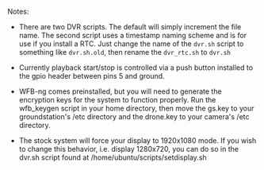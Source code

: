 Notes:

* There are two DVR scripts. The default will simply increment the file name. The second script uses a timestamp naming scheme and is for use if you install a RTC. Just change the name of the `dvr.sh` script to something like `dvr.sh.old`, then rename the `dvr_rtc.sh` to `dvr.sh`

* Currently playback start/stop is controlled via a push button installed to the gpio header between pins 5 and ground.

* WFB-ng comes preinstalled, but you will need to generate the encryption keys for the system to function properly. Run the wfb_keygen script in your home directory, then move the gs.key to your groundstation's /etc directory and the drone.key to your camera's /etc directory.

* The stock system will force your display to 1920x1080 mode. If you wish to change this behavior, i.e. display 1280x720, you can do so in the dvr.sh script found at /home/ubuntu/scripts/setdisplay.sh
